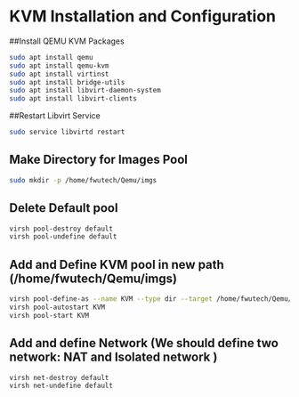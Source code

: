 # KVM Installation and Configuration
##Install QEMU KVM Packages
```bash
sudo apt install qemu
sudo apt install qemu-kvm 
sudo apt install virtinst
sudo apt install bridge-utils 
sudo apt install libvirt-daemon-system
sudo apt install libvirt-clients
```
##Restart Libvirt Service
```bash
sudo service libvirtd restart
```
## Make Directory for Images Pool
```bash
sudo mkdir -p /home/fwutech/Qemu/imgs
```
## Delete Default pool
```bash
virsh pool-destroy default
virsh pool-undefine default
```
## Add and Define KVM pool in new path (/home/fwutech/Qemu/imgs)
```bash
virsh pool-define-as --name KVM --type dir --target /home/fwutech/Qemu/imgs
virsh pool-autostart KVM
virsh pool-start KVM
```
## Add and define Network (We should define two network: NAT and Isolated network )
```bash
virsh net-destroy default
virsh net-undefine default
```